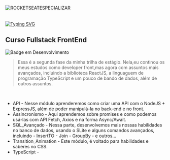 ![ROCKETSEATESPECIALIZAR](https://user-images.githubusercontent.com/113690864/221011165-4347b0bc-6299-42ed-a355-1c0bbec8a518.gif)
<br><br><br>
[![Typing SVG](https://readme-typing-svg.demolab.com?font=Fira+Code&pause=1000&width=435&lines=💜Trilha+do+Estagiário!+Especializar;React,Node,TypeScript+JS+e+mais!&pause=1000&color=a694ff&width=435)](https://git.io/typing-svg)

## Curso Fullstack FrontEnd
![Badge em Desenvolvimento](http://img.shields.io/static/v1?label=STATUS&message=EM%20DESENVOLVIMENTO&color=a694ff&style=for-the-badge)
> Essa é a segunda fase da minha trilha de estágio. Nela,eu continou os meus estudos como developer front,mas agora com assuntos mais avançados, incluindo a biblioteca ReactJS, a linguaguem de programação TypeScript e um pouco de bando de dados, além de outros assuntos. 

<br>

- API - Nesse módulo aprenderemos como criar uma API com o NodeJS + ExpressJS, além de poder manipulá-la no back-end e no front.
- Assincronismo - Aqui aprendemos sobre promises e como podemos usá-las com API Fetch, Axios e na forma Async/Await.
- SQL_Avançado - Nessa parte, desenvolvemos mais nossas habilidades no banco de dados, usando o SLite e alguns comandos avançados, incluindo - InsertTO - Join - GroupBy - e outros...
- Transition_Animation - Este módulo, é voltado para habilidades e saberes no CSS.
- TypeScript - 
